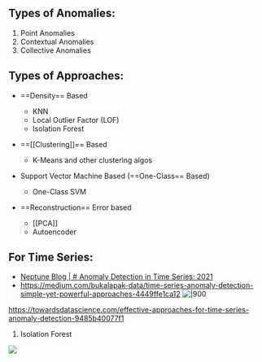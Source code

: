Types of Anomalies:
---
1. Point Anomalies
2. Contextual Anomalies
3. Collective Anomalies


Types of Approaches:
---
- ==Density== Based
	- KNN
	- Local Outlier Factor (LOF)
	- Isolation Forest

- ==[[Clustering]]== Based
	- K-Means and other clustering algos

- Support Vector Machine Based (==One-Class== Based)	
	- One-Class SVM

- ==Reconstruction== Error based
	- [[PCA]]
	- Autoencoder

## For Time Series:
- [Neptune Blog | # Anomaly Detection in Time Series: 2021](https://neptune.ai/blog/anomaly-detection-in-time-series)
- https://medium.com/bukalapak-data/time-series-anomaly-detection-simple-yet-powerful-approaches-4449ffe1ca12
![|900](https://miro.medium.com/max/1182/1*5kUgnjnrfJhxL47BeXl1JQ.png)

https://towardsdatascience.com/effective-approaches-for-time-series-anomaly-detection-9485b40077f1

1. Isolation Forest


![](https://miro.medium.com/max/2592/1*q8J3Gc94eBvY4gOn9UTCaQ.gif)